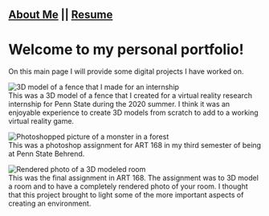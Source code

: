 ## [About Me](Me.md) || [Resume](Resume.md)
# Welcome to my personal portfolio!  

On this main page I will provide some digital projects I have worked on.  

![3D model of a fence that I made for an internship](https://raw.githubusercontent.com/AlexanderRAnderson/my_site/master/docs/images/Fence.PNG)  
This was a 3D model of a fence that I created for a virtual reality research internship for Penn State during the 2020 summer. I think it was an enjoyable experience to create 3D models from scratch to add to a working virtual reality game.  

![Photoshopped picture of a monster in a forest](https://raw.githubusercontent.com/AlexanderRAnderson/my_site/master/docs/images/Forest.png)  
This was a photoshop assignment for ART 168 in my third semester of being at Penn State Behrend.  

![Rendered photo of a 3D modeled room](https://raw.githubusercontent.com/AlexanderRAnderson/my_site/master/docs/images/Room.PNG)  
This was the final assignment in ART 168. The assignment was to 3D model a room and to have a completely rendered photo of your room. I thought that this project brought to light some of the more important aspects of creating an environment.  
